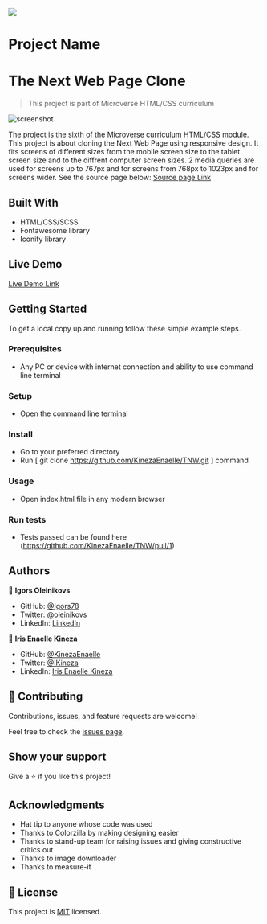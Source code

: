 
![](https://img.shields.io/badge/Microverse-blueviolet)

# Project Name
# The Next Web Page Clone
> This project is part of Microverse HTML/CSS curriculum

![screenshot](./images/screenshot.png)

The project is the sixth of the Microverse curriculum HTML/CSS module. 
This project is about cloning the Next Web Page using responsive design.
It fits screens of different sizes from the mobile screen size to the tablet screen size and to the diffrent computer screen sizes.
2 media queries are used for screens up to 767px and for screens from 768px to 1023px and for screens wider.
See the source page below:
[Source page Link](https://thenextweb.com/)

## Built With

- HTML/CSS/SCSS
- Fontawesome library
- Iconify library


## Live Demo

[Live Demo Link](https://kinezaenaelle.github.io/TNW/)

## Getting Started





To get a local copy up and running follow these simple example steps.

### Prerequisites
- Any PC or device with internet connection and ability to use command line terminal
### Setup
- Open the command line terminal
### Install
- Go to your preferred directory
- Run [ git clone https://github.com/KinezaEnaelle/TNW.git  ] command
### Usage
- Open index.html file in any modern browser
### Run tests
- Tests passed can be found here (https://github.com/KinezaEnaelle/TNW/pull/1)


## Authors

👤 **Igors Oleinikovs**

- GitHub: [@Igors78](https://github.com/Igors78)
- Twitter: [@oleinikovs](https://twitter.com/oleinikovs)
- LinkedIn: [LinkedIn](https://www.linkedin.com/in/igors-oleinikovs-17a10958/)

👤 **Iris Enaelle Kineza**

- GitHub: [@KinezaEnaelle](https://github.com/KinezaEnaelle)
- Twitter: [@IKineza](https://twitter.com/IKineza)
- LinkedIn: [Iris Enaelle Kineza](https://www.linkedin.com/in/iris-enaelle-kineza-25a676187/)

## 🤝 Contributing

Contributions, issues, and feature requests are welcome!

Feel free to check the [issues page](https://github.com/KinezaEnaelle/TNW/issues).

## Show your support

Give a ⭐️ if you like this project!

## Acknowledgments

- Hat tip to anyone whose code was used
- Thanks to Colorzilla by making designing easier
- Thanks to stand-up team for raising issues and giving constructive critics out
- Thanks to image downloader
- Thanks to measure-it

## 📝 License

This project is [MIT](license.txt) licensed.